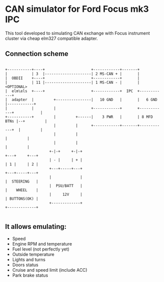 # CAN simulator for Ford Focus mk3 IPC
This tool developed to simulating CAN exchange with Focus instrument cluster via 
cheap elm327 compatible adapter.

## Connection scheme
```

+-----------+----+                     +------------+-------+
|           | 3  |---------------------| 2 MS-CAN + |       |
|  OBDII    +----+                     +------------+       |
|           | 11 |---------------------| 1 MS-CAN - |       | <OPTIONAL>
|  elm\els  +----+                     +------------+  IPC  +------------+
|  adapter  |         +----------------|   10 GND   |       |   6 GND    |------------+
|           |         |                +------------+       +------------+            |
+-----------+         |         +------|    3 PWR   |       | 8 MFD BTNs |--+         |
                      |         |      +------------+-------+------------+  |         |
                      |         |                                           |         |
                      |         |                                           |         |
                    +-|-+     +-|-+                                       +---+     +---+
                    | - |     | + |                                       | 1 |     | 2 |
                    +---+-----+---+                                       +---+-----+---+
                    |             |                                       |  STEERING   |
                    |  PSU/BATT   |                                       |    WHEEL    |
                    |     12V     |                                       | BUTTONS(OK) |
                    +-------------+                                       +-------------+
            
```

## It allows emulating:
- Speed
- Engine RPM and temperature
- Fuel level (not perfectly yet)
- Outside temperature
- Lights and turns
- Doors status
- Cruise and speed limit (include ACC)
- Park brake status
